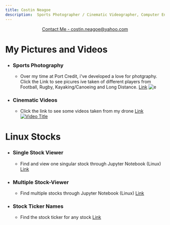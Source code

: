```yaml
---
title: Costin Neagoe
description:  Sports Photographer / Cinematic Videographer, Computer Engineering Student
---
```


<p align="center">
    <a href="https://mail.google.com/mail/u/0/?fs=1&to=788513@pdsb.net&tf=cm">Contact Me - costin.neagoe@yahoo.com</a>
</p>

#  My Pictures and Videos
- ### Sports Photography
  - Over my time at Port Credit, i've developed a love for photgraphy. Click the Link to see picures ive taken of different players from Football, Rugby, Kayaking/Canoeing and Long Distance.
  [Link](https://drive.google.com/file/d/15K9dY2IpA7PAkg2Fk9Cazenigmi4cxP5)
![e](IMGL6347.jpg)

- ### Cinematic Videos
  - Click the link to see some videos taken from my drone
  [Link](https://drive.google.com/drive/folders/1-2kOdHDsvPd6vPiCYo6j8hLZmPwcIxvy)
[![Video Title](https://img.youtube.com/vi/<VIDEO_ID>/0.jpg)](https://www.youtube.com/watch?v=jVK98B5K9Rg&ab_channel=LunaFn)

 

  
# Linux Stocks
- ### Single Stock Viewer
  - Find and view one singular stock through Jupyter Notebook (Linux)
    [Link](http://localhost:8888/notebooks/SINGLE.ipynb)

- ### Multiple Stock-Viewer 
  - Find multiple stocks through Jupyter Notebook (Linux)
    [Link](http://localhost:8888/notebooks/workingstockwithmultiple.ipynb)

- ### Stock Ticker Names
    - Find the stock ticker for any stock 
      [Link](https://stockanalysis.com/stocks/)



